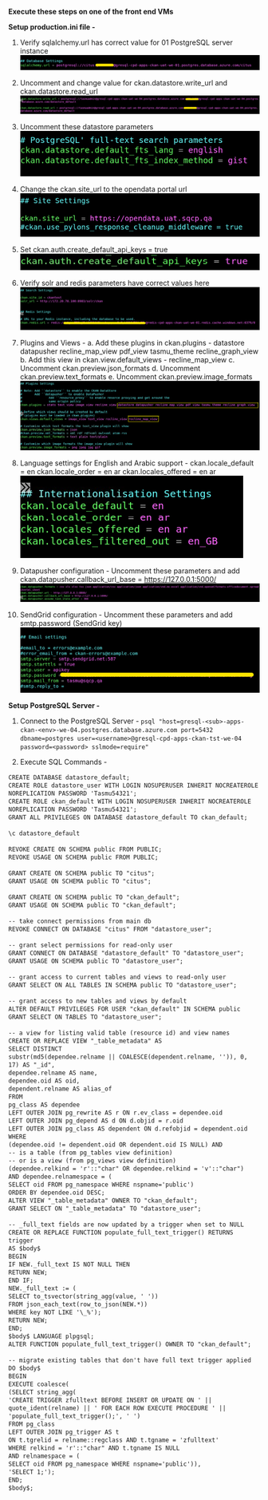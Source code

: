 **Execute these steps on one of the front end VMs**

**Setup production.ini file -**

1. Verify sqlalchemy.url has correct value for 01 PostgreSQL server instance
	![image.png](/.attachments/image-7e5f2a98-e98c-4bb0-8986-5d508af57ce4.png)

2. Uncomment and change value for ckan.datastore.write_url and ckan.datastore.read_url
	![image.png](/.attachments/image-e4eb7e64-6a19-4841-99ff-85ceb439cdf7.png)
	
3. Uncomment these datastore parameters 
	![image.png](/.attachments/image-86b0df7a-df9e-4780-afd2-e56dc000f900.png)

4. Change the ckan.site_url to the opendata portal url
	![image.png](/.attachments/image-c20476d7-7595-45c4-ab55-0fbb9cb5d74e.png)

5. Set ckan.auth.create_default_api_keys = true
	![image.png](/.attachments/image-1517bf21-35e3-4f6e-9f25-ff190a5ca0d6.png)

6. Verify solr and redis parameters have correct values here 
	![image.png](/.attachments/image-a245de9c-47d7-4647-af5a-b61df5b9a195.png)

7. Plugins and Views -
		a. Add these plugins in ckan.plugins - datastore datapusher recline_map_view pdf_view tasmu_theme recline_graph_view
		b. Add this view in ckan.view.default_views - recline_map_view
		c. Uncomment ckan.preview.json_formats
		d. Uncomment ckan.preview.text_formats
		e. Uncomment ckan.preview.image_formats
	![image.png](/.attachments/image-1d4f3348-47a2-45da-b0fe-0a6677786574.png)

8. Language settings for English and Arabic support -
	ckan.locale_default = en
	ckan.locale_order = en ar
	ckan.locales_offered = en ar
	![image.png](/.attachments/image-1c1fdebd-7c66-4a98-ba85-c9a728dce39e.png)

9. Datapusher configuration -
	Uncomment these parameters and add ckan.datapusher.callback_url_base = https://127.0.0.1:5000/
	![image.png](/.attachments/image-90251361-42af-4840-bb44-292155c69897.png)

10. SendGrid configuration -
	Uncomment these parameters and add smtp.password (SendGrid key)
	![image.png](/.attachments/image-2a95b252-62c1-4cfc-88ec-29c331194ea4.png)

**Setup PostgreSQL Server -**

1. Connect to the PostgreSQL Server -
	`psql "host=gresql-<sub>-apps-ckan-<env>-we-04.postgres.database.azure.com port=5432 dbname=postgres user=<username>@gresql-cpd-apps-ckan-tst-we-04 password=<password> sslmode=require"`
	
2. Execute SQL Commands -
	
```
CREATE DATABASE datastore_default;
CREATE ROLE datastore_user WITH LOGIN NOSUPERUSER INHERIT NOCREATEROLE NOREPLICATION PASSWORD 'Tasmu54321';
CREATE ROLE ckan_default WITH LOGIN NOSUPERUSER INHERIT NOCREATEROLE NOREPLICATION PASSWORD 'Tasmu54321';
GRANT ALL PRIVILEGES ON DATABASE datastore_default TO ckan_default;

\c datastore_default
	
REVOKE CREATE ON SCHEMA public FROM PUBLIC;
REVOKE USAGE ON SCHEMA public FROM PUBLIC;

GRANT CREATE ON SCHEMA public TO "citus";
GRANT USAGE ON SCHEMA public TO "citus";
	
GRANT CREATE ON SCHEMA public TO "ckan_default";
GRANT USAGE ON SCHEMA public TO "ckan_default";
	
-- take connect permissions from main db
REVOKE CONNECT ON DATABASE "citus" FROM "datastore_user";
	
-- grant select permissions for read-only user
GRANT CONNECT ON DATABASE "datastore_default" TO "datastore_user";
GRANT USAGE ON SCHEMA public TO "datastore_user";
	
-- grant access to current tables and views to read-only user
GRANT SELECT ON ALL TABLES IN SCHEMA public TO "datastore_user";
	
-- grant access to new tables and views by default
ALTER DEFAULT PRIVILEGES FOR USER "ckan_default" IN SCHEMA public
GRANT SELECT ON TABLES TO "datastore_user";
	
-- a view for listing valid table (resource id) and view names
CREATE OR REPLACE VIEW "_table_metadata" AS
SELECT DISTINCT
substr(md5(dependee.relname || COALESCE(dependent.relname, '')), 0, 17) AS "_id",
dependee.relname AS name,
dependee.oid AS oid,
dependent.relname AS alias_of
FROM
pg_class AS dependee
LEFT OUTER JOIN pg_rewrite AS r ON r.ev_class = dependee.oid
LEFT OUTER JOIN pg_depend AS d ON d.objid = r.oid
LEFT OUTER JOIN pg_class AS dependent ON d.refobjid = dependent.oid
WHERE
(dependee.oid != dependent.oid OR dependent.oid IS NULL) AND
-- is a table (from pg_tables view definition)
-- or is a view (from pg_views view definition)
(dependee.relkind = 'r'::"char" OR dependee.relkind = 'v'::"char")
AND dependee.relnamespace = (
SELECT oid FROM pg_namespace WHERE nspname='public')
ORDER BY dependee.oid DESC;
ALTER VIEW "_table_metadata" OWNER TO "ckan_default";
GRANT SELECT ON "_table_metadata" TO "datastore_user";
	
-- _full_text fields are now updated by a trigger when set to NULL
CREATE OR REPLACE FUNCTION populate_full_text_trigger() RETURNS trigger
AS $body$
BEGIN
IF NEW._full_text IS NOT NULL THEN
RETURN NEW;
END IF;
NEW._full_text := (
SELECT to_tsvector(string_agg(value, ' '))
FROM json_each_text(row_to_json(NEW.*))
WHERE key NOT LIKE '\_%');
RETURN NEW;
END;
$body$ LANGUAGE plpgsql;
ALTER FUNCTION populate_full_text_trigger() OWNER TO "ckan_default";

-- migrate existing tables that don't have full text trigger applied
DO $body$
BEGIN
EXECUTE coalesce(
(SELECT string_agg(
'CREATE TRIGGER zfulltext BEFORE INSERT OR UPDATE ON ' ||
quote_ident(relname) || ' FOR EACH ROW EXECUTE PROCEDURE ' ||
'populate_full_text_trigger();', ' ')
FROM pg_class
LEFT OUTER JOIN pg_trigger AS t
ON t.tgrelid = relname::regclass AND t.tgname = 'zfulltext'
WHERE relkind = 'r'::"char" AND t.tgname IS NULL
AND relnamespace = (
SELECT oid FROM pg_namespace WHERE nspname='public')),
'SELECT 1;');
END;
$body$;
```

